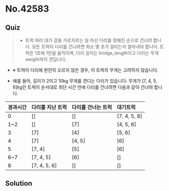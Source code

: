 # No.42583

## Quiz

> - 트럭 여러 대가 강을 가로지르는 일 차선 다리를 정해진 순으로 건너려 합니다. 모든 트럭이 다리를 건너려면 최소 몇 초가 걸리는지 알아내야 합니다. 트럭은 1초에 1만큼 움직이며, 다리 길이는 bridge_length이고 다리는 무게 weight까지 견딥니다.

- ※ 트럭이 다리에 완전히 오르지 않은 경우, 이 트럭의 무게는 고려하지 않습니다.

- 예를 들어, 길이가 2이고 10kg 무게를 견디는 다리가 있습니다. 무게가 [7, 4, 5, 6]kg인 트럭이 순서대로 최단 시간 안에 다리를 건너려면 다음과 같이 건너야 합니다.

| 경과시간 | 다리를 지난 트럭 | 다리를 건너는 트럭 | 대기트럭     |
| :------- | :--------------- | :----------------- | :----------- |
| 0        | []               | []                 | [7, 4, 5, 8] |
| 1~2      | []               | [7]                | [4, 5, 6]    |
| 3        | [7]              | [4]                | [5, 6]       |
| 4        | [7]              | [4, 5]             | [6]          |
| 5        | [7, 4]           | [5]                | [6]          |
| 6~7      | [7, 4, 5]        | [6]                | []           |
| 8        | [7, 4, 5, 6]     | []                 | []           |

## Solution
